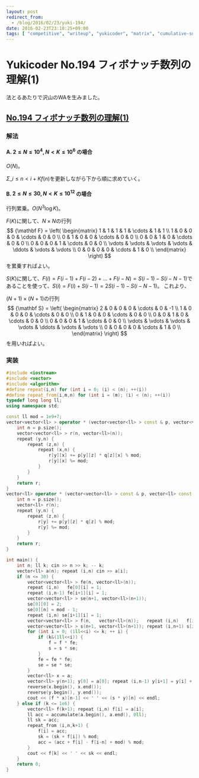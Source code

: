 ```yaml
---
layout: post
redirect_from:
  - /blog/2016/02/23/yuki-194/
date: 2016-02-23T23:10:25+09:00
tags: [ "competitive", "writeup", "yukicoder", "matrix", "cumulative-sum" ]
---
```


# Yukicoder No.194 フィボナッチ数列の理解(1)

法とるあたりで沢山のWAを生みました。

## [No.194 フィボナッチ数列の理解(1)](http://yukicoder.me/problems/381)

### 解法

#### A. $2 \le N \le 10^4, N \lt K \le 10^6$ の場合

$O(N)$。

$\Sigma\_{i \le n \lt i+K} f(n)$を更新しながら下から順に求めていく。

#### B. $2 \le N \le 30, N \lt K \le 10^{12}$ の場合

行列累乗。$O(N^3 \log K)$。

$F(K)$に関して、$N \times N$の行列 $$ {\mathbf F} = \left(
\begin{matrix}
1      & 1      & 1      & 1      & \cdots & 1      & 1      \\
1      & 0      & 0      & 0      & \cdots & 0      & 0      \\
0      & 1      & 0      & 0      & \cdots & 0      & 0      \\
0      & 0      & 1      & 0      & \cdots & 0      & 0      \\
0      & 0      & 0      & 1      & \cdots & 0      & 0      \\
\vdots & \vdots & \vdots & \vdots & \ddots & \vdots & \vdots \\
0      & 0      & 0      & 0      & \cdots & 1      & 0      \\
\end{matrix}
\right) $$ を累乗すればよい。

$S(K)$に関して、$F(i) = F(i-1) + F(i-2) + \dots + F(i-N) = S(i-1) - S(i-N-1)$であることを使って、$S(i) = F(i) + S(i-1) = 2S(i-1) - S(i-N-1)$。
これより、

$(N+1) \times (N+1)$の行列 $$ {\mathbf S} = \left(
\begin{matrix}
2      & 0      & 0      & 0      & \cdots & 0      & -1     \\
1      & 0      & 0      & 0      & \cdots & 0      & 0      \\
0      & 1      & 0      & 0      & \cdots & 0      & 0      \\
0      & 0      & 1      & 0      & \cdots & 0      & 0      \\
0      & 0      & 0      & 1      & \cdots & 0      & 0      \\
\vdots & \vdots & \vdots & \vdots & \ddots & \vdots & \vdots \\
0      & 0      & 0      & 0      & \cdots & 1      & 0      \\
\end{matrix}
\right) $$ を用いればよい。

### 実装

``` c++
#include <iostream>
#include <vector>
#include <algorithm>
#define repeat(i,n) for (int i = 0; (i) < (n); ++(i))
#define repeat_from(i,m,n) for (int i = (m); (i) < (n); ++(i))
typedef long long ll;
using namespace std;

const ll mod = 1e9+7;
vector<vector<ll> > operator * (vector<vector<ll> > const & p, vector<vector<ll> > const & q) {
    int n = p.size();
    vector<vector<ll> > r(n, vector<ll>(n));
    repeat (y,n) {
        repeat (z,n) {
            repeat (x,n) {
                r[y][x] += p[y][z] * q[z][x] % mod;
                r[y][x] %= mod;
            }
        }
    }
    return r;
}
vector<ll> operator * (vector<vector<ll> > const & p, vector<ll> const & q) {
    int n = p.size();
    vector<ll> r(n);
    repeat (y,n) {
        repeat (z,n) {
            r[y] += p[y][z] * q[z] % mod;
            r[y] %= mod;
        }
    }
    return r;
}

int main() {
    int n; ll k; cin >> n >> k; -- k;
    vector<ll> a(n); repeat (i,n) cin >> a[i];
    if (n <= 30) {
        vector<vector<ll> > fe(n, vector<ll>(n));
        repeat (i,n)   fe[0][i] = 1;
        repeat (i,n-1) fe[i+1][i] = 1;
        vector<vector<ll> > se(n+1, vector<ll>(n+1));
        se[0][0] = 2;
        se[0][n] = mod - 1;
        repeat (i,n) se[i+1][i] = 1;
        vector<vector<ll> > f(n,   vector<ll>(n));   repeat (i,n)   f[i][i] = 1;
        vector<vector<ll> > s(n+1, vector<ll>(n+1)); repeat (i,n+1) s[i][i] = 1;
        for (int i = 0; (1ll<<i) <= k; ++ i) {
            if (k&(1ll<<i)) {
                f = f * fe;
                s = s * se;
            }
            fe = fe * fe;
            se = se * se;
        }
        vector<ll> x = a;
        vector<ll> y(n+1); y[0] = a[0]; repeat (i,n-1) y[i+1] = y[i] + a[i+1]; y[n] = 2*y[n-1];
        reverse(x.begin(), x.end());
        reverse(y.begin(), y.end());
        cout << (f * x)[n-1] << ' ' << (s * y)[n] << endl;
    } else if (k <= 1e6) {
        vector<ll> f(k+1); repeat (i,n) f[i] = a[i];
        ll acc = accumulate(a.begin(), a.end(), 0ll);
        ll sk = acc;
        repeat_from (i,n,k+1) {
            f[i] = acc;
            sk = (sk + f[i]) % mod;
            acc = (acc + f[i] - f[i-n] + mod) % mod;
        }
        cout << f[k] << ' ' << sk << endl;
    }
    return 0;
}
```
